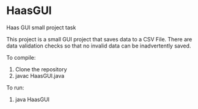 # HaasGUI
Haas GUI small project task

This project is a small GUI project that saves data to a CSV File. 
There are data validation checks so that no invalid data can be inadvertently saved.

To compile:
1) Clone the repository
2) javac HaasGUI.java

To run:
1) java HaasGUI
